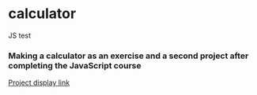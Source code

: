 # calculator
JS test

<h3>Making a calculator as an exercise and a second project after completing the JavaScript course</h3>
<a href="https://mahdiyehzafari.github.io/calculator/">Project display link</a>
